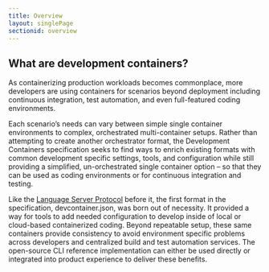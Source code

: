 ```yaml
---
title: Overview
layout: singlePage
sectionid: overview
---
```


## What are development containers?
As containerizing production workloads becomes commonplace, more developers are using containers for scenarios beyond deployment including continuous integration, test automation, and even full-featured coding environments.

Each scenario’s needs can vary between simple single container environments to complex, orchestrated multi-container setups. Rather than attempting to create another orchestrator format, the Development Containers specification seeks to find ways to enrich existing formats with common development specific settings, tools, and configuration while still providing a simplified, un-orchestrated single container option – so that they can be used as coding environments or for continuous integration and testing.

Like the [Language Server Protocol](https://microsoft.github.io/language-server-protocol/) before it, the first format in the specification, devcontainer.json, was born out of necessity. It provided a way for tools to add needed configuration to develop inside of local or cloud-based containerized coding. Beyond repeatable setup, these same containers provide consistency to avoid environment specific problems across developers and centralized build and test automation services. The open-source CLI reference implementation can either be used directly or integrated into product experience to deliver these benefits.